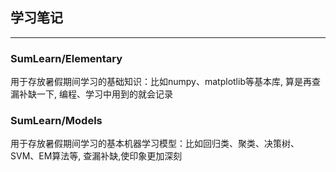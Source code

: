 ## 学习笔记
---
### SumLearn/Elementary
用于存放暑假期间学习的基础知识：比如numpy、matplotlib等基本库, 算是再查漏补缺一下,
编程、学习中用到的就会记录
### SumLearn/Models
用于存放暑假期间学习的基本机器学习模型：比如回归类、聚类、决策树、SVM、EM算法等, 
查漏补缺,使印象更加深刻